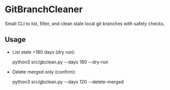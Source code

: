 # GitBranchCleaner

Small CLI to list, filter, and clean stale local git branches with safety checks.

## Usage

- List stale >180 days (dry run):
  
  
  python3 src/gbclean.py --days 180 --dry-run

- Delete merged only (confirm):
  
  
  python3 src/gbclean.py --days 120 --delete-merged

